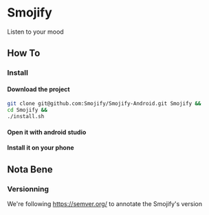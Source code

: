 # Smojify
Listen to your mood

## How To

### Install

#### Download the project
```bash
git clone git@github.com:Smojify/Smojify-Android.git Smojify &&
cd Smojify &&
./install.sh
```

#### Open it with android studio

#### Install it on your phone

## Nota Bene

### Versionning

We're following <https://semver.org/> to annotate the Smojify's version
